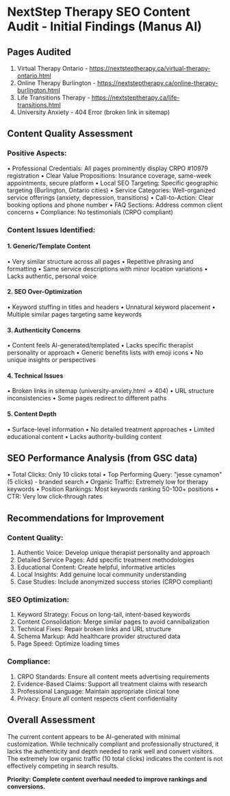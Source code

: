 # NextStep Therapy SEO Content Audit - Initial Findings (Manus AI)

## Pages Audited

1. Virtual Therapy Ontario - https://nextsteptherapy.ca/virtual-therapy-ontario.html
2. Online Therapy Burlington - https://nextsteptherapy.ca/online-therapy-burlington.html
3. Life Transitions Therapy - https://nextsteptherapy.ca/life-transitions.html
4. University Anxiety - 404 Error (broken link in sitemap)

## Content Quality Assessment

### Positive Aspects:
• Professional Credentials: All pages prominently display CRPO #10979 registration
• Clear Value Propositions: Insurance coverage, same-week appointments, secure platform
• Local SEO Targeting: Specific geographic targeting (Burlington, Ontario cities)
• Service Categories: Well-organized service offerings (anxiety, depression, transitions)
• Call-to-Action: Clear booking options and phone number
• FAQ Sections: Address common client concerns
• Compliance: No testimonials (CRPO compliant)

### Content Issues Identified:

#### 1. Generic/Template Content
• Very similar structure across all pages
• Repetitive phrasing and formatting
• Same service descriptions with minor location variations
• Lacks authentic, personal voice

#### 2. SEO Over-Optimization
• Keyword stuffing in titles and headers
• Unnatural keyword placement
• Multiple similar pages targeting same keywords

#### 3. Authenticity Concerns
• Content feels AI-generated/templated
• Lacks specific therapist personality or approach
• Generic benefits lists with emoji icons
• No unique insights or perspectives

#### 4. Technical Issues
• Broken links in sitemap (university-anxiety.html → 404)
• URL structure inconsistencies
• Some pages redirect to different paths

#### 5. Content Depth
• Surface-level information
• No detailed treatment approaches
• Limited educational content
• Lacks authority-building content

## SEO Performance Analysis (from GSC data)
• Total Clicks: Only 10 clicks total
• Top Performing Query: "jesse cynamon" (5 clicks) - branded search
• Organic Traffic: Extremely low for therapy keywords
• Position Rankings: Most keywords ranking 50-100+ positions
• CTR: Very low click-through rates

## Recommendations for Improvement

### Content Quality:
1. Authentic Voice: Develop unique therapist personality and approach
2. Detailed Service Pages: Add specific treatment methodologies
3. Educational Content: Create helpful, informative articles
4. Local Insights: Add genuine local community understanding
5. Case Studies: Include anonymized success stories (CRPO compliant)

### SEO Optimization:
1. Keyword Strategy: Focus on long-tail, intent-based keywords
2. Content Consolidation: Merge similar pages to avoid cannibalization
3. Technical Fixes: Repair broken links and URL structure
4. Schema Markup: Add healthcare provider structured data
5. Page Speed: Optimize loading times

### Compliance:
1. CRPO Standards: Ensure all content meets advertising requirements
2. Evidence-Based Claims: Support all treatment claims with research
3. Professional Language: Maintain appropriate clinical tone
4. Privacy: Ensure all content respects client confidentiality

## Overall Assessment

The current content appears to be AI-generated with minimal customization. While technically compliant and professionally structured, it lacks the authenticity and depth needed to rank well and convert visitors. The extremely low organic traffic (10 total clicks) indicates the content is not effectively competing in search results.

**Priority: Complete content overhaul needed to improve rankings and conversions.**